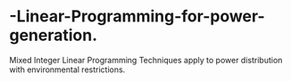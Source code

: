 # -Linear-Programming-for-power-generation.
Mixed Integer Linear Programming Techniques apply to power distribution with environmental restrictions.
